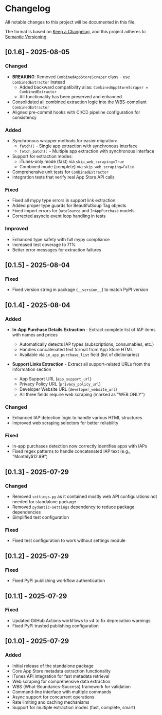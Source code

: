 # Changelog

All notable changes to this project will be documented in this file.

The format is based on [Keep a Changelog](https://keepachangelog.com/en/1.0.0/),
and this project adheres to [Semantic Versioning](https://semver.org/spec/v2.0.0.html).

## [0.1.6] - 2025-08-05

### Changed
- **BREAKING**: Removed `CombinedAppStoreScraper` class - use `CombinedExtractor` instead
  - Added backward compatibility alias: `CombinedAppStoreScraper = CombinedExtractor`
  - All functionality has been preserved and enhanced
- Consolidated all combined extraction logic into the WBS-compliant `CombinedExtractor`
- Aligned pre-commit hooks with CI/CD pipeline configuration for consistency

### Added
- Synchronous wrapper methods for easier migration:
  - `fetch()` - Single app extraction with synchronous interface
  - `fetch_batch()` - Multiple app extraction with synchronous interface
- Support for extraction modes:
  - iTunes-only mode (fast) via `skip_web_scraping=True`
  - Combined mode (complete) via `skip_web_scraping=False`
- Comprehensive unit tests for `CombinedExtractor`
- Integration tests that verify real App Store API calls

### Fixed
- Fixed all mypy type errors in support link extraction
- Added proper type guards for BeautifulSoup Tag objects
- Fixed import errors for `DataSource` and `InAppPurchase` models
- Corrected asyncio event loop handling in tests

### Improved
- Enhanced type safety with full mypy compliance
- Increased test coverage to 71%
- Better error messages for extraction failures

## [0.1.5] - 2025-08-04

### Fixed
- Fixed version string in package (`__version__`) to match PyPI version

## [0.1.4] - 2025-08-04

### Added
- **In-App Purchase Details Extraction** - Extract complete list of IAP items with names and prices
  - Automatically detects IAP types (subscriptions, consumables, etc.)
  - Handles concatenated text format from App Store HTML
  - Available via `in_app_purchase_list` field (list of dictionaries)

- **Support Links Extraction** - Extract all support-related URLs from the Information section
  - App Support URL (`app_support_url`)
  - Privacy Policy URL (`privacy_policy_url`)
  - Developer Website URL (`developer_website_url`)
  - All three fields require web scraping (marked as "WEB ONLY")

### Changed
- Enhanced IAP detection logic to handle various HTML structures
- Improved web scraping selectors for better reliability

### Fixed
- In-app purchases detection now correctly identifies apps with IAPs
- Fixed regex patterns to handle concatenated IAP text (e.g., "Monthly$12.99")

## [0.1.3] - 2025-07-29

### Changed
- Removed `settings.py` as it contained mostly web API configurations not needed for standalone package
- Removed `pydantic-settings` dependency to reduce package dependencies
- Simplified test configuration

### Fixed
- Fixed test configuration to work without settings module

## [0.1.2] - 2025-07-29

### Fixed
- Fixed PyPI publishing workflow authentication

## [0.1.1] - 2025-07-29

### Fixed
- Updated GitHub Actions workflows to v4 to fix deprecation warnings
- Fixed PyPI trusted publishing configuration

## [0.1.0] - 2025-07-29

### Added
- Initial release of the standalone package
- Core App Store metadata extraction functionality
- iTunes API integration for fast metadata retrieval
- Web scraping for comprehensive data extraction
- WBS (What-Boundaries-Success) framework for validation
- Command-line interface with multiple commands
- Async support for concurrent operations
- Rate limiting and caching mechanisms
- Support for multiple extraction modes (fast, complete, smart)
